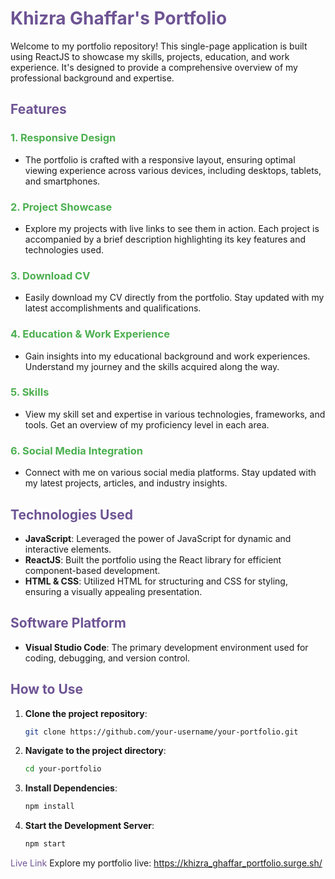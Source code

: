 # <span style="color:#6e5494">Khizra Ghaffar's Portfolio</span>

Welcome to my portfolio repository! This single-page application is built using ReactJS to showcase my skills, projects, education, and work experience. It's designed to provide a comprehensive overview of my professional background and expertise.

## <span style="color:#6e5494">Features</span>

### <span style="color:#4caf50">1. Responsive Design</span>
   - The portfolio is crafted with a responsive layout, ensuring optimal viewing experience across various devices, including desktops, tablets, and smartphones.
     
### <span style="color:#4caf50">2. Project Showcase</span>
   - Explore my projects with live links to see them in action. Each project is accompanied by a brief description highlighting its key features and technologies used.
     
### <span style="color:#4caf50">3. Download CV</span>
   - Easily download my CV directly from the portfolio. Stay updated with my latest accomplishments and qualifications.

### <span style="color:#4caf50">4. Education & Work Experience</span>
   - Gain insights into my educational background and work experiences. Understand my journey and the skills acquired along the way.

### <span style="color:#4caf50">5. Skills</span>
   - View my skill set and expertise in various technologies, frameworks, and tools. Get an overview of my proficiency level in each area.

### <span style="color:#4caf50">6. Social Media Integration</span>
   - Connect with me on various social media platforms. Stay updated with my latest projects, articles, and industry insights.

## <span style="color:#6e5494">Technologies Used</span>

- **JavaScript**: Leveraged the power of JavaScript for dynamic and interactive elements.
- **ReactJS**: Built the portfolio using the React library for efficient component-based development.
- **HTML & CSS**: Utilized HTML for structuring and CSS for styling, ensuring a visually appealing presentation.

## <span style="color:#6e5494">Software Platform</span>

- **Visual Studio Code**: The primary development environment used for coding, debugging, and version control.

## <span style="color:#6e5494">How to Use</span>

1. **Clone the project repository**:
   ```bash
   git clone https://github.com/your-username/your-portfolio.git
2. **Navigate to the project directory**:
   ```bash
   cd your-portfolio
3. **Install Dependencies**:
   ```bash
   npm install
4. **Start the Development Server**:
   ```bash
   npm start

<span style="color:#6e5494">Live Link</span>
Explore my portfolio live: https://khizra_ghaffar_portfolio.surge.sh/
